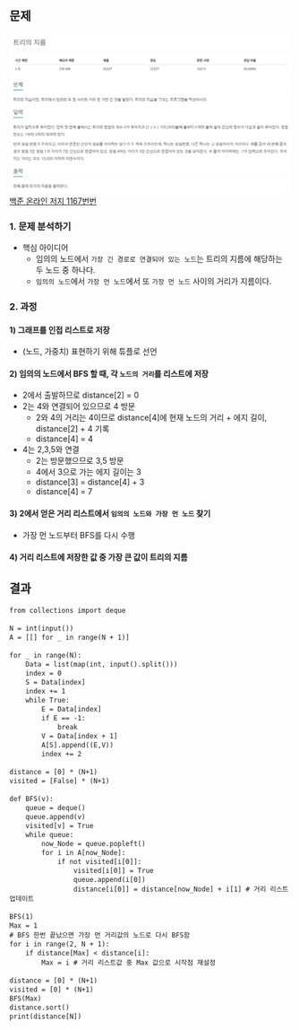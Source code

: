 ## 문제
![Alt text](../img/트리의지름.png) 
[백준 온라인 저지 1167번번](https://www.acmicpc.net/problem/1167)

### 1. 문제 분석하기
* 핵심 아이디어
  * 임의의 노드에서 `가장 긴 경로로 연결되어 있는 노드`는 트리의 지름에 해당하는 두 노드 중 하나다.
  * `임의의 노드`에서 `가장 먼 노드`에서 또 `가장 먼 노드` 사이의 거리가 지름이다.

### 2. 과정
#### 1) 그래프를 인접 리스트로 저장
* (노드, 가중치) 표현하기 위해 튜플로 선언

#### 2) 임의의 노드에서 BFS 할 때, 각 `노드의 거리`를 리스트에 저장
* 2에서 출발하므로 distance[2] = 0
* 2는 4와 연결되어 있으므로 4 방문
  * 2와 4의 거리는 4이므로 distance[4]에 현재 노드의 거리 + 에지 길이, distance[2] + 4 기록
  * distance[4] = 4
* 4는 2,3,5와 연결
  * 2는 방문했으므로 3,5 방문
  * 4에서 3으로 가는 에지 길이는 3
  * distance[3] = distance[4] + 3
  * distance[4] = 7

#### 3) 2에서 얻은 거리 리스트에서 `임의의 노드와 가장 먼 노드` 찾기
* 가장 먼 노드부터 BFS를 다시 수행

#### 4) 거리 리스트에 저장한 값 중 가장 큰 값이 트리의 지름

## 결과
```
from collections import deque

N = int(input())
A = [[] for _ in range(N + 1)]

for _ in range(N):
    Data = list(map(int, input().split()))
    index = 0
    S = Data[index]
    index += 1
    while True:
        E = Data[index]
        if E == -1:
            break
        V = Data[index + 1]
        A[S].append((E,V))
        index += 2

distance = [0] * (N+1)
visited = [False] * (N+1)

def BFS(v):
    queue = deque()
    queue.append(v)
    visited[v] = True
    while queue:
        now_Node = queue.popleft()
        for i in A[now_Node]:
            if not visited[i[0]]:
                visited[i[0]] = True
                queue.append(i[0])
                distance[i[0]] = distance[now_Node] + i[1] # 거리 리스트 업데이트

BFS(1)
Max = 1
# BFS 한번 끝났으면 가장 먼 거리값의 노드로 다시 BFS함
for i in range(2, N + 1):
    if distance[Max] < distance[i]:
        Max = i # 거리 리스트값 중 Max 값으로 시작점 재설정

distance = [0] * (N+1)
visited = [0] * (N+1)
BFS(Max)
distance.sort()
print(distance[N])
```